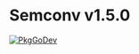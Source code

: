 # Semconv v1.5.0

[![PkgGoDev](https://pkg.go.dev/badge/go.opentelemetry.io/otel/semconv/v1.5.0)](https://pkg.go.dev/go.opentelemetry.io/otel/semconv/v1.5.0)
